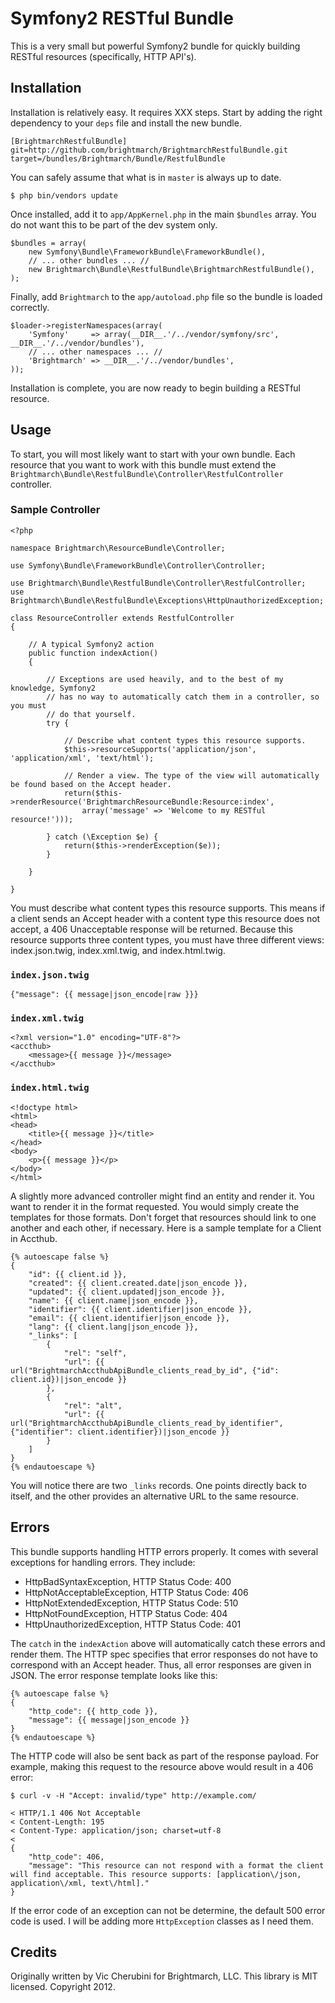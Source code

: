 # Symfony2 RESTful Bundle
This is a very small but powerful Symfony2 bundle for quickly building RESTful resources (specifically, HTTP API's).

## Installation
Installation is relatively easy. It requires XXX steps. Start by adding the right dependency to your `deps` file and install the new bundle.

    [BrightmarchRestfulBundle]
    git=http://github.com/brightmarch/BrightmarchRestfulBundle.git
    target=/bundles/Brightmarch/Bundle/RestfulBundle

You can safely assume that what is in `master` is always up to date.

    $ php bin/vendors update

Once installed, add it to `app/AppKernel.php` in the main `$bundles` array. You do not want this to be part of the dev system only.

    $bundles = array(
        new Symfony\Bundle\FrameworkBundle\FrameworkBundle(),
        // ... other bundles ... //
        new Brightmarch\Bundle\RestfulBundle\BrightmarchRestfulBundle(),
    );

Finally, add `Brightmarch` to the `app/autoload.php` file so the bundle is loaded correctly.

    $loader->registerNamespaces(array(
        'Symfony'     => array(__DIR__.'/../vendor/symfony/src', __DIR__.'/../vendor/bundles'),
        // ... other namespaces ... //
        'Brightmarch' => __DIR__.'/../vendor/bundles',
    ));

Installation is complete, you are now ready to begin building a RESTful resource.

## Usage
To start, you will most likely want to start with your own bundle. Each resource that you want to work with this bundle must extend the `Brightmarch\Bundle\RestfulBundle\Controller\RestfulController` controller.

### Sample Controller
    <?php
    
    namespace Brightmarch\ResourceBundle\Controller;

    use Symfony\Bundle\FrameworkBundle\Controller\Controller;

    use Brightmarch\Bundle\RestfulBundle\Controller\RestfulController;
    use Brightmarch\Bundle\RestfulBundle\Exceptions\HttpUnauthorizedException;

    class ResourceController extends RestfulController
    {

        // A typical Symfony2 action
        public function indexAction()
        {
        
            // Exceptions are used heavily, and to the best of my knowledge, Symfony2
            // has no way to automatically catch them in a controller, so you must
            // do that yourself.
            try {
            
                // Describe what content types this resource supports.
                $this->resourceSupports('application/json', 'application/xml', 'text/html');
                
                // Render a view. The type of the view will automatically be found based on the Accept header.
                return($this->renderResource('BrightmarchResourceBundle:Resource:index',
                    array('message' => 'Welcome to my RESTful resource!')));

            } catch (\Exception $e) {
                return($this->renderException($e));
            }
        
        }

    }

You must describe what content types this resource supports. This means if a client sends an Accept header with a content type this resource does not accept, a 406 Unacceptable response will be returned. Because this resource supports three content types, you must have three different views: index.json.twig, index.xml.twig, and index.html.twig.

### `index.json.twig`
    {"message": {{ message|json_encode|raw }}}

### `index.xml.twig`
    <?xml version="1.0" encoding="UTF-8"?>
    <accthub>
        <message>{{ message }}</message>
    </accthub>

### `index.html.twig`
    <!doctype html>
    <html>
    <head>
        <title>{{ message }}</title>
    </head>
    <body>
        <p>{{ message }}</p>
    </body>
    </html>

A slightly more advanced controller might find an entity and render it. You want to render it in the format requested. You would simply create the templates for those formats. Don't forget that resources should link to one another and each other, if necessary. Here is a sample template for a Client in Accthub.

    {% autoescape false %}
    {
        "id": {{ client.id }},
        "created": {{ client.created.date|json_encode }},
        "updated": {{ client.updated|json_encode }},
        "name": {{ client.name|json_encode }},
        "identifier": {{ client.identifier|json_encode }},
        "email": {{ client.identifier|json_encode }},
        "lang": {{ client.lang|json_encode }},
        "_links": [
            {
                "rel": "self",
                "url": {{ url("BrightmarchAccthubApiBundle_clients_read_by_id", {"id": client.id})|json_encode }}
            },
            {
                "rel": "alt",
                "url": {{ url("BrightmarchAccthubApiBundle_clients_read_by_identifier", {"identifier": client.identifier})|json_encode }}
            }
        ]
    }
    {% endautoescape %}

You will notice there are two `_links` records. One points directly back to itself, and the other provides an alternative URL to the same resource.

## Errors
This bundle supports handling HTTP errors properly. It comes with several exceptions for handling errors. They include:

* HttpBadSyntaxException, HTTP Status Code: 400
* HttpNotAcceptableException, HTTP Status Code: 406
* HttpNotExtendedException, HTTP Status Code: 510
* HttpNotFoundException, HTTP Status Code: 404
* HttpUnauthorizedException, HTTP Status Code: 401

The `catch` in the `indexAction` above will automatically catch these errors and render them. The HTTP spec specifies that error responses do not have to correspond with an Accept header. Thus, all error responses are given in JSON. The error response template looks like this:

    {% autoescape false %}
    {
        "http_code": {{ http_code }},
        "message": {{ message|json_encode }}
    }
    {% endautoescape %}

The HTTP code will also be sent back as part of the response payload. For example, making this request to the resource above would result in a 406 error:

    $ curl -v -H "Accept: invalid/type" http://example.com/

    < HTTP/1.1 406 Not Acceptable
    < Content-Length: 195
    < Content-Type: application/json; charset=utf-8
    < 
    {
        "http_code": 406,
        "message": "This resource can not respond with a format the client will find acceptable. This resource supports: [application\/json, application\/xml, text\/html]."
    }

If the error code of an exception can not be determine, the default 500 error code is used. I will be adding more `HttpException` classes as I need them.

## Credits
Originally written by Vic Cherubini for Brightmarch, LLC. This library is MIT licensed. Copyright 2012.